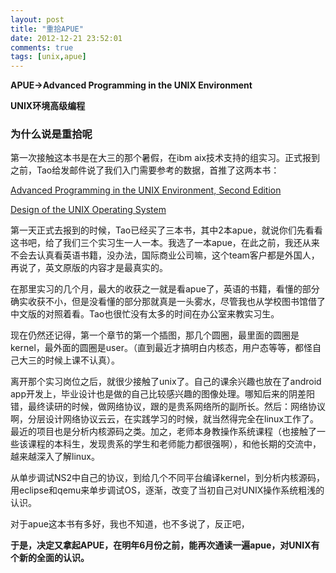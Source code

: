 ```yaml
---
layout: post
title: "重拾APUE"
date: 2012-12-21 23:52:01
comments: true
tags: [unix,apue]
---
```

**APUE&rarr;Advanced Programming in the UNIX Environment**

**UNIX环境高级编程**
### 为什么说是重拾呢
第一次接触这本书是在大三的那个暑假，在ibm aix技术支持的组实习。正式报到之前，Tao给发邮件说了我们入门需要参考的数据，首推了这两本书：

[Advanced Programming in the UNIX Environment, Second Edition](http://www.apuebook.com/)

[Design of the UNIX Operating System](http://www.amazon.com/Design-UNIX-Operating-System-Maurice/dp/0132017997)

<!--more-->

第一天正式去报到的时候，Tao已经买了三本书，其中2本apue，就说你们先看看这书吧，给了我们三个实习生一人一本。我选了一本apue，在此之前，我还从来不会去认真看英语书籍，没办法，国际商业公司嘛，这个team客户都是外国人，再说了，英文原版的内容才是最真实的。

在那里实习的几个月，最大的收获之一就是看apue了，英语的书籍，看懂的部分确实收获不小，但是没看懂的部分那就真是一头雾水，尽管我也从学校图书馆借了中文版的对照着看。Tao也很忙没有太多的时间在办公室来教实习生。

现在仍然还记得，第一个章节的第一个插图，那几个圆圈，最里面的圆圈是kernel，最外面的圆圈是user。（直到最近才搞明白内核态，用户态等等，都怪自己大三的时候上课不认真）。

离开那个实习岗位之后，就很少接触了unix了。自己的课余兴趣也放在了android app开发上，毕业设计也是做的自己比较感兴趣的图像处理。哪知后来的阴差阳错，最终读研的时候，做网络协议，跟的是贵系网络所的副所长。然后：网络协议啊，分层设计网络协议云云，在实践学习的时候，就当然得完全在linux工作了。最近的项目也是分析内核源码之类。加之，老师本身教操作系统课程（也接触了一些该课程的本科生，发现贵系的学生和老师能力都很强啊），和他长期的交流中，越来越深入了解linux。

从单步调试NS2中自己的协议，到给几个不同平台编译kernel，到分析内核源码，用eclipse和qemu来单步调试OS，逐渐，改变了当初自己对UNIX操作系统粗浅的认识。

对于apue这本书有多好，我也不知道，也不多说了，反正吧，

**于是，决定又拿起APUE，在明年6月份之前，能再次通读一遍apue，对UNIX有个新的全面的认识。**